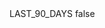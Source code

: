 <?xml version="1.0" encoding="UTF-8"?>
<CustomMetadata xmlns="http://soap.sforce.com/2006/04/metadata">
    <label>LAST_90_DAYS</label>
    <protected>false</protected>
</CustomMetadata>
